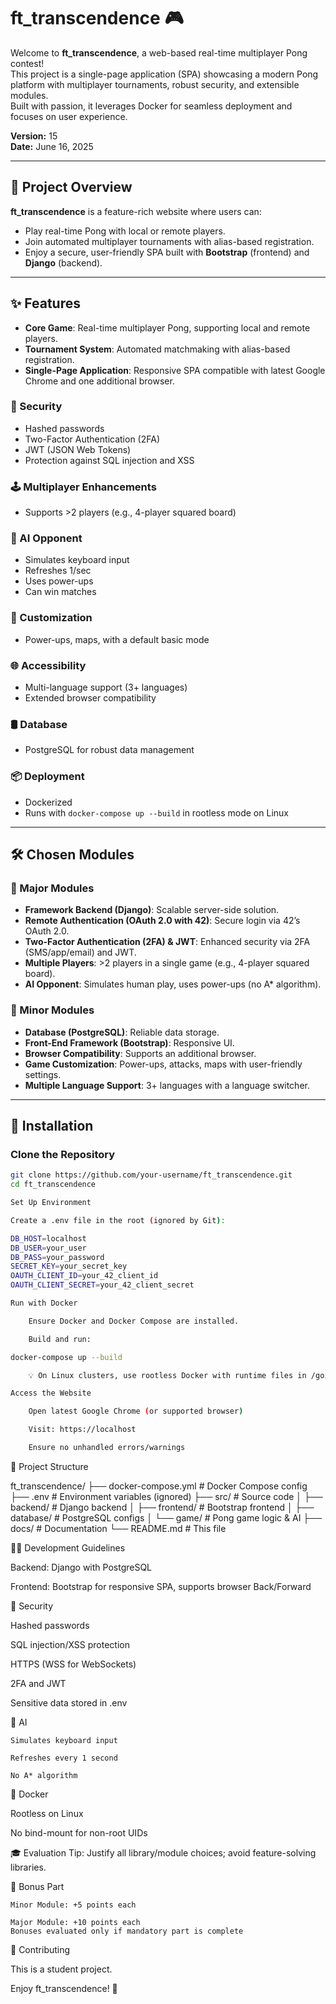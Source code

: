 # ft_transcendence 🎮

Welcome to **ft_transcendence**, a web-based real-time multiplayer Pong contest!  
This project is a single-page application (SPA) showcasing a modern Pong platform with multiplayer tournaments, robust security, and extensible modules.  
Built with passion, it leverages Docker for seamless deployment and focuses on user experience.  

**Version:** 15  
**Date:** June 16, 2025

---

## 📖 Project Overview

**ft_transcendence** is a feature-rich website where users can:

- Play real-time Pong with local or remote players.
- Join automated multiplayer tournaments with alias-based registration.
- Enjoy a secure, user-friendly SPA built with **Bootstrap** (frontend) and **Django** (backend).

---

## ✨ Features

- **Core Game**: Real-time multiplayer Pong, supporting local and remote players.
- **Tournament System**: Automated matchmaking with alias-based registration.
- **Single-Page Application**: Responsive SPA compatible with latest Google Chrome and one additional browser.

### 🔐 Security
- Hashed passwords
- Two-Factor Authentication (2FA)
- JWT (JSON Web Tokens)
- Protection against SQL injection and XSS

### 🕹️ Multiplayer Enhancements
- Supports >2 players (e.g., 4-player squared board)

### 🤖 AI Opponent
- Simulates keyboard input
- Refreshes 1/sec
- Uses power-ups
- Can win matches

### 🎨 Customization
- Power-ups, maps, with a default basic mode

### 🌐 Accessibility
- Multi-language support (3+ languages)
- Extended browser compatibility

### 🛢️ Database
- PostgreSQL for robust data management

### 📦 Deployment
- Dockerized
- Runs with `docker-compose up --build` in rootless mode on Linux

---

## 🛠️ Chosen Modules

### 🧩 Major Modules

- **Framework Backend (Django)**: Scalable server-side solution.
- **Remote Authentication (OAuth 2.0 with 42)**: Secure login via 42’s OAuth 2.0.
- **Two-Factor Authentication (2FA) & JWT**: Enhanced security via 2FA (SMS/app/email) and JWT.
- **Multiple Players**: >2 players in a single game (e.g., 4-player squared board).
- **AI Opponent**: Simulates human play, uses power-ups (no A* algorithm).

### 🧱 Minor Modules

- **Database (PostgreSQL)**: Reliable data storage.
- **Front-End Framework (Bootstrap)**: Responsive UI.
- **Browser Compatibility**: Supports an additional browser.
- **Game Customization**: Power-ups, attacks, maps with user-friendly settings.
- **Multiple Language Support**: 3+ languages with a language switcher.

---

## 🚀 Installation

### Clone the Repository
```bash
git clone https://github.com/your-username/ft_transcendence.git
cd ft_transcendence

Set Up Environment

Create a .env file in the root (ignored by Git):

DB_HOST=localhost
DB_USER=your_user
DB_PASS=your_password
SECRET_KEY=your_secret_key
OAUTH_CLIENT_ID=your_42_client_id
OAUTH_CLIENT_SECRET=your_42_client_secret

Run with Docker

    Ensure Docker and Docker Compose are installed.

    Build and run:

docker-compose up --build

    💡 On Linux clusters, use rootless Docker with runtime files in /goinfre or /sgoinfre.

Access the Website

    Open latest Google Chrome (or supported browser)

    Visit: https://localhost

    Ensure no unhandled errors/warnings
```
📂 Project Structure

ft_transcendence/
├── docker-compose.yml     # Docker Compose config
├── .env                   # Environment variables (ignored)
├── src/                   # Source code
│   ├── backend/           # Django backend
│   ├── frontend/          # Bootstrap frontend
│   ├── database/          # PostgreSQL configs
│   └── game/              # Pong game logic & AI
├── docs/                  # Documentation
└── README.md              # This file

🧑‍💻 Development Guidelines

Backend: Django with PostgreSQL

Frontend: Bootstrap for responsive SPA, supports browser Back/Forward

🔐 Security

Hashed passwords

SQL injection/XSS protection

HTTPS (WSS for WebSockets)

2FA and JWT

Sensitive data stored in .env

🧠 AI

    Simulates keyboard input

    Refreshes every 1 second

    No A* algorithm

🐳 Docker

Rootless on Linux

No bind-mount for non-root UIDs

🎓 Evaluation Tip: Justify all library/module choices; avoid feature-solving libraries.

🎁 Bonus Part

    Minor Module: +5 points each

    Major Module: +10 points each
    Bonuses evaluated only if mandatory part is complete


🤝 Contributing

This is a student project.

Enjoy ft_transcendence! 🏓

